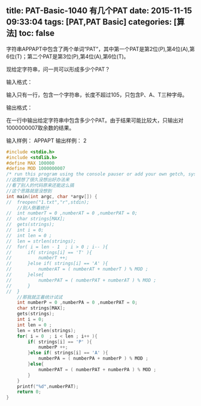title: PAT-Basic-1040 有几个PAT
date: 2015-11-15 09:33:04
tags: [PAT,PAT Basic]
categories: [算法]
toc: false
---
字符串APPAPT中包含了两个单词“PAT”，其中第一个PAT是第2位(P),第4位(A),第6位(T)；第二个PAT是第3位(P),第4位(A),第6位(T)。

现给定字符串，问一共可以形成多少个PAT？

输入格式：

输入只有一行，包含一个字符串，长度不超过105，只包含P、A、T三种字母。

输出格式：

在一行中输出给定字符串中包含多少<!--more-->个PAT。由于结果可能比较大，只输出对1000000007取余数的结果。

输入样例：
APPAPT
输出样例：
2
```c
#include <stdio.h>
#include <stdlib.h>
#define MAX 100000
#define MOD 1000000007
/* run this program using the console pauser or add your own getch, system("pause") or input loop */
//这题想了很久没想出好办法来
//看了别人的代码原来还能这么搞
//这个思路就是没想到 
int main(int argc, char *argv[]) {
//  freopen("1.txt","r",stdin);
    //别人倒着统计 
//  int numberT = 0 ,numberAT = 0 ,numberPAT = 0;
//  char strings[MAX];
//  gets(strings);
//  int i = 0;
//  int len = 0 ;
//  len = strlen(strings);
//  for( i = len - 1  ; i > 0 ; i-- ){
//      if( strings[i] == 'T' ){
//          numberT ++;
//      }else if( strings[i] == 'A' ){
//          numberAT = ( numberAT + numberT ) % MOD ;
//      }else{
//          numberPAT = ( numberPAT + numberAT ) % MOD ; 
//      } 
//  } 
    //那我就正着统计试试 
    int numberP = 0 ,numberPA = 0 ,numberPAT = 0;
    char strings[MAX];
    gets(strings);
    int i = 0;
    int len = 0 ;
    len = strlen(strings);
    for( i = 0  ; i < len ; i++ ){
        if( strings[i] == 'P' ){
            numberP ++;
        }else if( strings[i] == 'A' ){
            numberPA = ( numberPA + numberP ) % MOD ;
        }else{
            numberPAT = ( numberPAT + numberPA ) % MOD ; 
        } 
    } 
    printf("%d",numberPAT);
    return 0;
}
```
